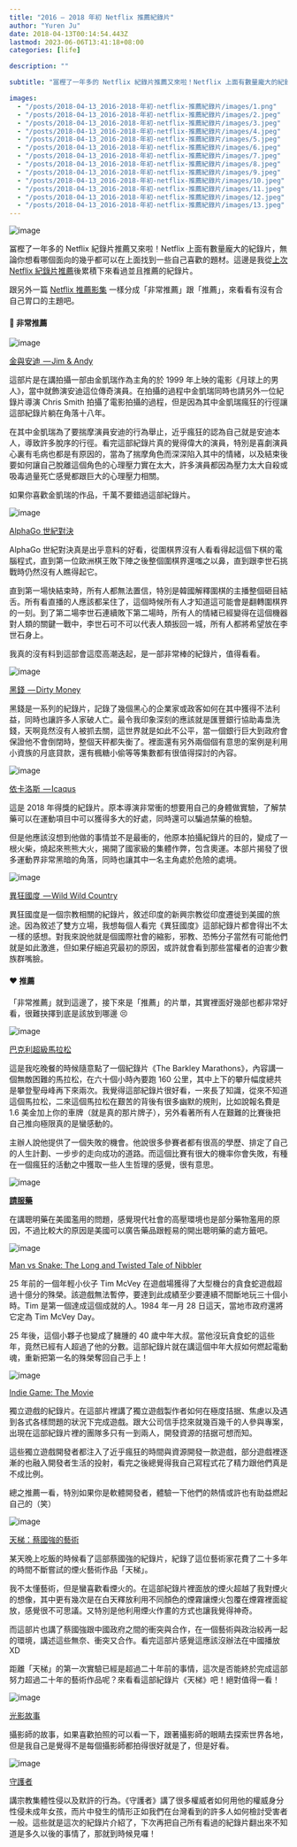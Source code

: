 ```yaml
---
title: "2016 — 2018 年初 Netflix 推薦紀錄片"
author: "Yuren Ju"
date: 2018-04-13T00:14:54.443Z
lastmod: 2023-06-06T13:41:18+08:00
categories: [life]

description: ""

subtitle: "冨樫了一年多的 Netflix 紀錄片推薦又來啦！Netflix 上面有數量龐大的紀錄片，無論你想看哪個面向的幾乎都可以在上面找到一些自己喜歡的題材。這邊是我從上次 Netflix 紀錄片推薦後累積下來看過並且推薦的紀錄片。"

images:
  - "/posts/2018-04-13_2016-2018-年初-netflix-推薦紀錄片/images/1.png"
  - "/posts/2018-04-13_2016-2018-年初-netflix-推薦紀錄片/images/2.jpeg"
  - "/posts/2018-04-13_2016-2018-年初-netflix-推薦紀錄片/images/3.jpeg"
  - "/posts/2018-04-13_2016-2018-年初-netflix-推薦紀錄片/images/4.jpeg"
  - "/posts/2018-04-13_2016-2018-年初-netflix-推薦紀錄片/images/5.jpeg"
  - "/posts/2018-04-13_2016-2018-年初-netflix-推薦紀錄片/images/6.jpeg"
  - "/posts/2018-04-13_2016-2018-年初-netflix-推薦紀錄片/images/7.jpeg"
  - "/posts/2018-04-13_2016-2018-年初-netflix-推薦紀錄片/images/8.jpeg"
  - "/posts/2018-04-13_2016-2018-年初-netflix-推薦紀錄片/images/9.jpeg"
  - "/posts/2018-04-13_2016-2018-年初-netflix-推薦紀錄片/images/10.jpeg"
  - "/posts/2018-04-13_2016-2018-年初-netflix-推薦紀錄片/images/11.jpeg"
  - "/posts/2018-04-13_2016-2018-年初-netflix-推薦紀錄片/images/12.jpeg"
  - "/posts/2018-04-13_2016-2018-年初-netflix-推薦紀錄片/images/13.jpeg"
---
```


![image](/posts/2018-04-13_2016-2018-年初-netflix-推薦紀錄片/images/1.png#layoutTextWidth)

冨樫了一年多的 Netflix 紀錄片推薦又來啦！Netflix 上面有數量龐大的紀錄片，無論你想看哪個面向的幾乎都可以在上面找到一些自己喜歡的題材。這邊是我從[上次 Netflix 紀錄片推薦](/posts/2016-06-05_netflix-%E6%8E%A8%E8%96%A6%E7%B4%80%E9%8C%84%E7%89%87%E5%96%AE2016-%E4%B8%8A%E5%8D%8A%E5%B9%B4/)後累積下來看過並且推薦的紀錄片。

跟另外一篇 [Netflix 推薦影集](/posts/2018-04-09_2016-2018-%E5%B9%B4%E5%88%9D-netflix-%E6%8E%A8%E8%96%A6%E5%BD%B1%E9%9B%86/) 一樣分成「非常推薦」跟「推薦」，來看看有沒有合自己胃口的主題吧。

#### 💯 非常推薦

![image](/posts/2018-04-13_2016-2018-年初-netflix-推薦紀錄片/images/2.jpeg#layoutTextWidth)

[金與安迪  — Jim &amp; Andy](https://www.netflix.com/title/80209608)

這部片是在講拍攝一部由金凱瑞作為主角的於 1999 年上映的電影《月球上的男人》，當中就飾演安迪這位傳奇演員。在拍攝的過程中金凱瑞同時也請另外一位紀錄片導演 Chris Smith 拍攝了電影拍攝的過程，但是因為其中金凱瑞瘋狂的行徑讓這部紀錄片躺在角落十八年。

在其中金凱瑞為了要揣摩演員安迪的行為舉止，近乎瘋狂的認為自己就是安迪本人，導致許多脫序的行徑。看完這部紀錄片真的覺得偉大的演員，特別是喜劇演員心裏有毛病也都是有原因的，當為了揣摩角色而深深陷入其中的情緒，以及結束後要如何讓自己脫離這個角色的心理壓力實在太大，許多演員都因為壓力太大自殺或吸毒過量死亡感覺都跟巨大的心理壓力相關。

如果你喜歡金凱瑞的作品，千萬不要錯過這部紀錄片。

![image](/posts/2018-04-13_2016-2018-年初-netflix-推薦紀錄片/images/3.jpeg#layoutTextWidth)

[AlphaGo 世紀對決](https://www.netflix.com/title/80190844)

AlphaGo 世紀對決真是出乎意料的好看，從圍棋界沒有人看看得起這個下棋的電腦程式，直到第一位歐洲棋王敗下陣之後整個圍棋界還嗤之以鼻，直到跟李世石挑戰時仍然沒有人瞧得起它。

直到第一場快結束時，所有人都無法置信，特別是韓國解釋圍棋的主播整個砸目結舌。所有看直播的人應該都呆住了，這個時候所有人才知道這可能會是翻轉圍棋界的一刻。到了第二場李世石連續敗下第二場時，所有人的情緒已經變得在這個機器對人類的關鍵一戰中，李世石可不可以代表人類扳回一城，所有人都將希望放在李世石身上。

我真的沒有料到這部會這麼高潮迭起，是一部非常棒的紀錄片，值得看看。

![image](/posts/2018-04-13_2016-2018-年初-netflix-推薦紀錄片/images/4.jpeg#layoutTextWidth)

[黑錢  — Dirty Money](https://www.netflix.com/title/80118100)

黑錢是一系列的紀錄片，記錄了幾個黑心的企業家或政客如何在其中獲得不法利益，同時也讓許多人家破人亡。最令我印象深刻的應該就是匯豐銀行協助毒梟洗錢，天啊竟然沒有人被抓去關，這世界就是如此不公平，當一個銀行巨大到政府會保證他不會倒閉時，整個天秤都失衡了。裡面還有另外兩個個有意思的案例是利用小資族的月底貸款，還有楓糖小偷等等集數都有很值得探討的內容。

![image](/posts/2018-04-13_2016-2018-年初-netflix-推薦紀錄片/images/5.jpeg#layoutTextWidth)

[依卡洛斯  — Icaqus](https://www.netflix.com/title/80168079)

這是 2018 年得獎的紀錄片。原本導演非常衝的想要用自己的身體做實驗，了解禁藥可以在運動項目中可以獲得多大的好處，同時還可以騙過禁藥的檢驗。

但是他應該沒想到他做的事情並不是最衝的，他原本拍攝紀錄片的目的，變成了一根火柴，燒起來熊熊大火，揭開了國家級的集體作弊，包含奧運。本部片揭發了很多運動界非常黑暗的角落，同時也讓其中一名主角處於危險的處境。

![image](/posts/2018-04-13_2016-2018-年初-netflix-推薦紀錄片/images/6.jpeg#layoutTextWidth)

[異狂國度  — Wild Wild Country](https://www.netflix.com/title/80145240)

異狂國度是一個宗教相關的紀錄片，敘述印度的新興宗教從印度遷徙到美國的旅途。因為敘述了雙方立場，我想每個人看完《異狂國度》這部紀錄片都會得出不太一樣的感想。對我來說他就是個國際社會的縮影，邪教、恐怖分子當然有可能他們就是如此激進，但如果仔細追究最初的原因，或許就會看到那些當權者的迫害少數族群嘴臉。

#### ❤️ 推薦

「非常推薦」就到這邊了，接下來是「推薦」的片單，其實裡面好幾部也都非常好看，很難抉擇到底是該放到哪邊 😣

![image](/posts/2018-04-13_2016-2018-年初-netflix-推薦紀錄片/images/7.jpeg#layoutTextWidth)

[巴克利超級馬拉松](https://www.netflix.com/title/80076413)

這是我吃晚餐的時候隨意點了一個紀錄片《The Barkley Marathons》，內容講一個無敵困難的馬拉松，在六十個小時內要跑 160 公里，其中上下的攀升幅度總共是攀登聖母峰再下來兩次。我覺得這部紀錄片很好看，一來長了知識，從來不知道這個馬拉松，二來這個馬拉松在艱苦的背後有很多幽默的規則，比如說報名費是 1.6 美金加上你的車牌（就是真的那片牌子），另外看著所有人在艱難的比賽後把自己推向極限真的是蠻感動的。

主辦人說他提供了一個失敗的機會。他說很多參賽者都有很高的學歷、排定了自己的人生計劃、一步步的走向成功的道路。而這個比賽有很大的機率你會失敗，有種在一個瘋狂的活動之中獲取一些人生哲理的感覺，很有意思。

![image](/posts/2018-04-13_2016-2018-年初-netflix-推薦紀錄片/images/8.jpeg#layoutTextWidth)

[**請服藥**](https://www.netflix.com/title/80117831)

在講聰明藥在美國濫用的問題，感覺現代社會的高壓環境也是部分藥物濫用的原因，不過比較大的原因是美國可以廣告藥品跟輕易的開出聰明藥的處方籤吧。

![image](/posts/2018-04-13_2016-2018-年初-netflix-推薦紀錄片/images/9.jpeg#layoutTextWidth)

[Man vs Snake: The Long and Twisted Tale of Nibbler](https://www.netflix.com/title/80083235)

25 年前的一個年輕小伙子 Tim McVey 在遊戲場獲得了大型機台的貪食蛇遊戲超過十億分的殊榮。該遊戲無法暫停，要達到此成績至少要連續不間斷地玩三十個小時。Tim 是第一個達成這個成就的人。1984 年一月 28 日這天，當地市政府還將它定為 Tim McVey Day。

25 年後，這個小夥子也變成了臃腫的 40 歲中年大叔。當他沒玩貪食蛇的這些年，竟然已經有人超過了他的分數。這部紀錄片就在講這個中年大叔如何燃起電動魂，重新把第一名的殊榮奪回自己手上！

![image](/posts/2018-04-13_2016-2018-年初-netflix-推薦紀錄片/images/10.jpeg#layoutTextWidth)

[Indie Game: The Movie](https://www.netflix.com/title/70229918)

獨立遊戲的紀錄片。在這部片裡講了獨立遊戲製作者如何在極度拮据、焦慮以及遇到各式各樣問題的狀況下完成遊戲。跟大公司信手捻來就幾百幾千的人參與專案，出現在這部紀錄片裡的團隊多只有一到兩人，開發資源的拮据可想而知。

這些獨立遊戲開發者都注入了近乎瘋狂的時間與資源開發一款遊戲，部分遊戲裡逐漸的也融入開發者生活的投射，看完之後總覺得我自己寫程式花了精力跟他們真是不成比例。

總之推薦一看，特別如果你是軟體開發者，體驗一下他們的熱情或許也有助益燃起自己的（笑）

![image](/posts/2018-04-13_2016-2018-年初-netflix-推薦紀錄片/images/11.jpeg#layoutTextWidth)

[天梯：蔡國強的藝術](https://www.netflix.com/title/80097472)

某天晚上吃飯的時候看了這部蔡國強的紀錄片，紀錄了這位藝術家花費了二十多年的時間不斷嘗試的煙火藝術作品「天梯」。

我不太懂藝術，但是蠻喜歡看煙火的。在這部紀錄片裡面放的煙火超越了我對煙火的想像，其中更有幾次是在白天釋放利用不同顏色的煙霧讓煙火包覆在煙霧裡面綻放，感覺很不可思議。又特別是他利用煙火作畫的方式也讓我覺得神奇。

而這部片也講了蔡國強跟中國政府之間的衝突與合作，在一個藝術與政治絞再一起的環境，講述這些無奈、衝突又合作。看完這部片感覺這應該沒辦法在中國播放 XD

距離「天梯」的第一次實驗已經是超過二十年前的事情，這次是否能終於完成這部努力超過二十年的藝術作品呢？來看看這部紀錄片《天梯》吧！絕對值得一看！

![image](/posts/2018-04-13_2016-2018-年初-netflix-推薦紀錄片/images/12.jpeg#layoutTextWidth)

[光影故事](https://www.netflix.com/title/80133187)

攝影師的故事，如果喜歡拍照的可以看一下，跟著攝影師的眼睛去探索世界各地，但是我自己是覺得不是每個攝影師都拍得很好就是了，但是好看。

![image](/posts/2018-04-13_2016-2018-年初-netflix-推薦紀錄片/images/13.jpeg#layoutTextWidth)

[守護者](https://www.netflix.com/title/80122179)

講宗教集體性侵以及默許的行為。《守護者》講了很多權威者如何用他的權威身分性侵未成年女孩，而片中發生的情形正如我們在台灣看到的許多人如何檢討受害者一般。這些就是這次的紀錄片介紹了，下次再把自己所有看過的紀錄片翻出來不知道是多久以後的事情了，那就到時候見囉！
